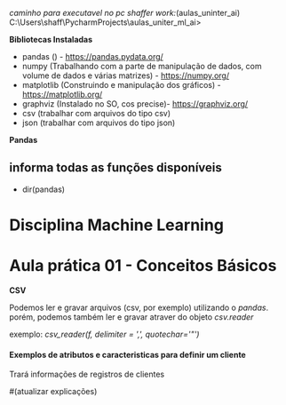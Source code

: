 
_caminho para executavel no pc shaffer work:_(aulas_uninter_ai) C:\Users\shaff\PycharmProjects\aulas_uniter_ml_ai>

**Bibliotecas Instaladas**
- pandas () - https://pandas.pydata.org/
- numpy (Trabalhando com a parte de manipulação de dados, com volume de dados e várias matrizes) - https://numpy.org/
- matplotlib (Construindo e manipulação dos gráficos) - https://matplotlib.org/
- graphviz (Instalado no SO, cos precise)- https://graphviz.org/
- csv (trabalhar com arquivos do tipo csv)
- json (trabalhar com arquivos do tipo json)

**Pandas**

## informa todas as funções disponíveis

 - dir(pandas)

# Disciplina Machine Learning
# Aula prática 01 -  Conceitos Básicos

**CSV**

Podemos ler e gravar arquivos (csv, por exemplo) utilizando o _pandas_.
porém, podemos também ler e gravar atraver do objeto _csv.reader_

exemplo: _csv_reader(f, delimiter = ',', quotechar='"')_

#### Exemplos de atributos e caracteristicas para definir um cliente

Trará informações de registros de clientes

#(atualizar explicações)